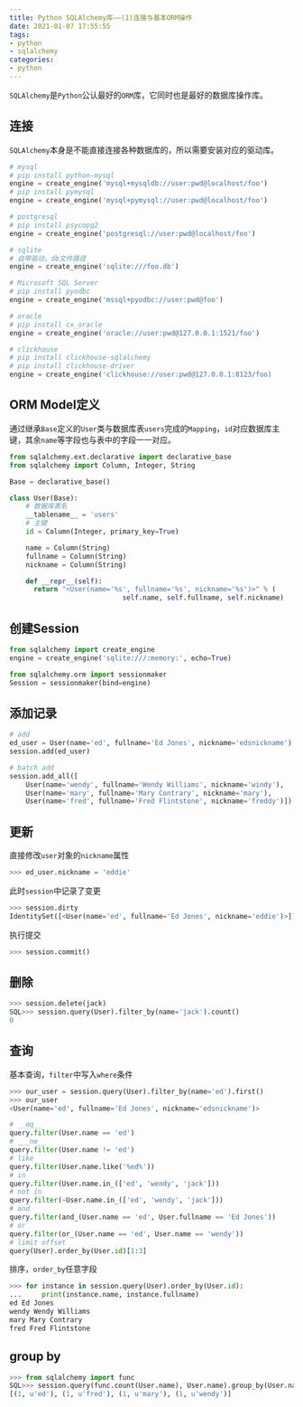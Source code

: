 ```yaml
---
title: Python SQLAlchemy库——(1)连接与基本ORM操作
date: 2021-01-07 17:55:55
tags:
- python
- sqlalchemy
categories:
- python
---
```


`SQLAlchemy`是`Python`公认最好的`ORM`库，它同时也是最好的数据库操作库。

<!-- more -->

## 连接

`SQLAlchemy`本身是不能直接连接各种数据库的，所以需要安装对应的驱动库。


```python
# mysql
# pip install python-mysql
engine = create_engine('mysql+mysqldb://user:pwd@localhost/foo')
# pip install pymysql 
engine = create_engine('mysql+pymysql://user:pwd@localhost/foo')

# postgresql
# pip install psycopg2
engine = create_engine('postgresql://user:pwd@localhost/foo')

# sqlite
# 自带驱动，db文件路径
engine = create_engine('sqlite:///foo.db')

# Microsoft SQL Server
# pip install pyodbc
engine = create_engine('mssql+pyodbc://user:pwd@foo')

# oracle
# pip install cx_oracle
engine = create_engine('oracle://user:pwd@127.0.0.1:1521/foo')

# clickhouse
# pip install clickhouse-sqlalchemy
# pip install clickhouse-driver
engine = create_engine('clickhouse://user:pwd@127.0.0.1:8123/foo)

```


## ORM Model定义

通过继承`Base`定义的`User`类与数据库表`users`完成的`Mapping`，`id`对应数据库主键，其余`name`等字段也与表中的字段一一对应。

```python
from sqlalchemy.ext.declarative import declarative_base
from sqlalchemy import Column, Integer, String

Base = declarative_base()

class User(Base):
    # 数据库表名
    __tablename__ = 'users' 
    # 主键
    id = Column(Integer, primary_key=True)

    name = Column(String)
    fullname = Column(String)
    nickname = Column(String)

    def __repr__(self):
      return "<User(name='%s', fullname='%s', nickname='%s')>" % (
                            self.name, self.fullname, self.nickname)
```

## 创建Session

```python
from sqlalchemy import create_engine
engine = create_engine('sqlite:///:memory:', echo=True)

from sqlalchemy.orm import sessionmaker
Session = sessionmaker(bind=engine)
```

## 添加记录

```python
# add
ed_user = User(name='ed', fullname='Ed Jones', nickname='edsnickname')
session.add(ed_user)

# batch add 
session.add_all([
    User(name='wendy', fullname='Wendy Williams', nickname='windy'),
    User(name='mary', fullname='Mary Contrary', nickname='mary'),
    User(name='fred', fullname='Fred Flintstone', nickname='freddy')])
```

## 更新

直接修改`user`对象的`nickname`属性

```python
>>> ed_user.nickname = 'eddie'
```

此时`session`中记录了变更

```python
>>> session.dirty
IdentitySet([<User(name='ed', fullname='Ed Jones', nickname='eddie')>])
```

执行提交

```python
>>> session.commit()
```

## 删除

```python
>>> session.delete(jack)
SQL>>> session.query(User).filter_by(name='jack').count()
0
```


## 查询

基本查询，`filter`中写入`where`条件

```python
>>> our_user = session.query(User).filter_by(name='ed').first() 
>>> our_user
<User(name='ed', fullname='Ed Jones', nickname='edsnickname')>

# __eq__
query.filter(User.name == 'ed')
# ___ne__
query.filter(User.name != 'ed')
# like
query.filter(User.name.like('%ed%'))
# in
query.filter(User.name.in_(['ed', 'wendy', 'jack']))
# not in
query.filter(~User.name.in_(['ed', 'wendy', 'jack']))
# and
query.filter(and_(User.name == 'ed', User.fullname == 'Ed Jones'))
# or
query.filter(or_(User.name == 'ed', User.name == 'wendy'))
# limit offset
query(User).order_by(User.id)[1:3]
```

排序，`order_by`任意字段

```python
>>> for instance in session.query(User).order_by(User.id):
...     print(instance.name, instance.fullname)
ed Ed Jones
wendy Wendy Williams
mary Mary Contrary
fred Fred Flintstone
```


## group by

```python
>>> from sqlalchemy import func
SQL>>> session.query(func.count(User.name), User.name).group_by(User.name).all()
[(1, u'ed'), (1, u'fred'), (1, u'mary'), (1, u'wendy')]
```